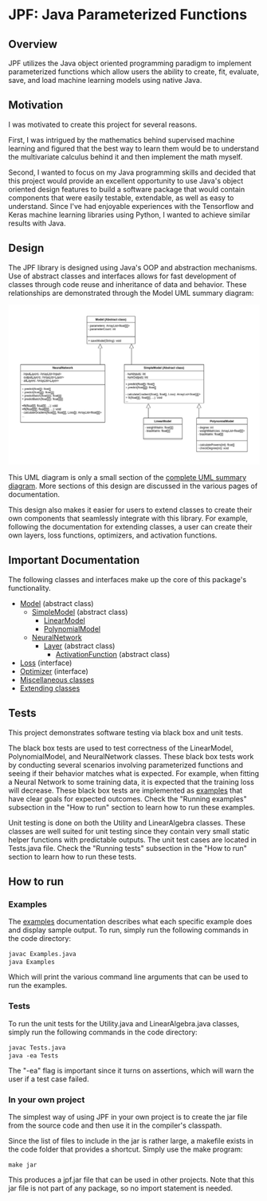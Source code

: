 # JPF: Java Parameterized Functions

## Overview

JPF utilizes the Java object oriented programming paradigm to implement parameterized functions which allow users the ability to create, fit, evaluate, save, and load machine learning models using native Java. 

## Motivation

I was motivated to create this project for several reasons.

First, I was intrigued by the mathematics behind supervised machine learning and figured that the best way to learn them would be to understand the 
multivariate calculus behind it and then implement the math myself.

Second, I wanted to focus on my Java programming skills and decided that this project would provide an excellent opportunity to use Java's object oriented
design features to build a software package that would contain components that were easily testable, extendable, as well as easy to understand. Since I've had
 enjoyable experiences with the Tensorflow and Keras machine learning libraries using Python, I wanted to achieve similar results with Java.

## Design

The JPF library is designed using Java's OOP and abstraction mechanisms. Use of abstract classes and interfaces allows for fast development of classes
through code reuse and inheritance of data and behavior. These relationships are demonstrated through the Model UML summary diagram:

![Model UML diagram](docs/images/uml_core.png)

This UML diagram is only a small section of the [complete UML summary diagram](docs/images/uml_all.png). More sections of this design are discussed
in the various pages of documentation.

This design also makes it easier for users to extend classes to create their own components that seamlessly integrate with this library. For example, following the
documentation for extending classes, a user can create their own layers, loss functions, optimizers, and activation functions.

## Important Documentation

The following classes and interfaces make up the core of this package's functionality.

- [Model](docs/Model.md) (abstract class)
    - [SimpleModel](docs/SimpleModel.md) (abstract class)
        - [LinearModel](docs/LinearModel.md)
        - [PolynomialModel](docs/PolynomialModel.md)
    - [NeuralNetwork](docs/NeuralNetwork.md)
        - [Layer](docs/Layer.md) (abstract class)
            - [ActivationFunction](docs/ActivationFunctions.md) (abstract class)
- [Loss](docs/Loss.md) (interface)
- [Optimizer](docs/Optimizer.md) (interface)
- [Miscellaneous classes](docs/Misc.md)
- [Extending classes](docs/ExtendingClasses.md)

## Tests

This project demonstrates software testing via black box and unit tests.

The black box tests are used to test correctness of the LinearModel, PolynomialModel, and NeuralNetwork classes.
These black box tests work by conducting several scenarios involving parameterized functions and seeing if their
behavior matches what is expected. For example, when fitting a Neural Network to some training data, it is expected
that the training loss will decrease. These black box tests are implemented as [examples](docs/Examples.md) that have clear goals for
expected outcomes. Check the "Running examples" subsection in the "How to run" section to learn how to run these examples.


Unit testing is done on both the Utility and LinearAlgebra classes. These classes are well suited for unit testing
since they contain very small static helper functions with predictable outputs. The unit test cases are located in
Tests.java file. Check the "Running tests" subsection in the "How to run" section to learn how to run these tests.

## How to run

### Examples

The [examples](docs/Examples.md) documentation describes what each specific example does and display sample output. To run, simply run the following commands in the code directory:

```
javac Examples.java
java Examples
```

Which will print the various command line arguments that can be used to run the examples.

### Tests

To run the unit tests for the Utility.java and LinearAlgebra.java classes, simply run the following commands in the code directory:

```
javac Tests.java
java -ea Tests
```

The "-ea" flag is important since it turns on assertions, which will warn the user if a test case failed.

### In your own project

The simplest way of using JPF in your own project is to create the jar file from the source code and then use it in the compiler's classpath.

Since the list of files to include in the jar is rather large, a makefile exists in the code folder that provides a shortcut. Simply use the make program:

```
make jar
```

This produces a jpf.jar file that can be used in other projects. Note that this jar file is not part of any package, so no import statement is needed.